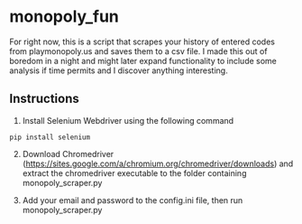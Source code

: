 # monopoly_fun

For right now, this is a script that scrapes your history of entered codes from playmonopoly.us and saves them to a csv file.  I made this out of boredom in a night and might later expand functionality to include some analysis if time permits and I discover anything interesting.

## Instructions

1) Install Selenium Webdriver using the following command
  ```
  pip install selenium
  ```

2) Download Chromedriver (https://sites.google.com/a/chromium.org/chromedriver/downloads) and extract the chromedriver executable to the folder containing monopoly_scraper.py

3) Add your email and password to the config.ini file, then run monopoly_scraper.py
